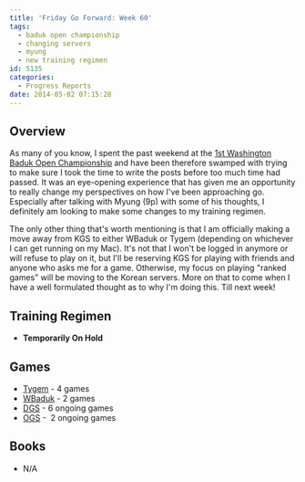 ```yaml
---
title: 'Friday Go Forward: Week 60'
tags:
  - baduk open championship
  - changing servers
  - myung
  - new training regimen
id: 5135
categories:
  - Progress Reports
date: 2014-05-02 07:15:28
---
```


## Overview

As many of you know, I spent the past weekend at the [1st Washington Baduk Open Championship](http://www.bengozen.com/1st-washington-open-baduk-championship-part/ "1st Washington Open Baduk Championship — Part I") and have been therefore swamped with trying to make sure I took the time to write the posts before too much time had passed. It was an eye-opening experience that has given me an opportunity to really change my perspectives on how I've been approaching go. Especially after talking with Myung (9p) with some of his thoughts, I definitely am looking to make some changes to my training regimen.

The only other thing that's worth mentioning is that I am officially making a move away from KGS to either WBaduk or Tygem (depending on whichever I can get running on my Mac). It's not that I won't be logged in anymore or will refuse to play on it, but I'll be reserving KGS for playing with friends and anyone who asks me for a game. Otherwise, my focus on playing "ranked games" will be moving to the Korean servers. More on that to come when I have a well formulated thought as to why I'm doing this. Till next week!

## Training Regimen

*   **Temporarily On Hold**

## Games

*   [Tygem](http://www.tygemgo.com "TygemGo Official Site") - 4 games
*   [WBaduk](http://www.wbaduk.com "WBaduk Official Site") - 2 games
*   [DGS](http://www.dragongoserver.net/userinfo.php?uid=60385 "Dragon Go Server - BenGoZen") - 6 ongoing games
*   [OGS](http://online-go.com/user/view/549/BenGoZen "Online Go Server - BenGoZen") -  2 ongoing games

## Books

*   N/A